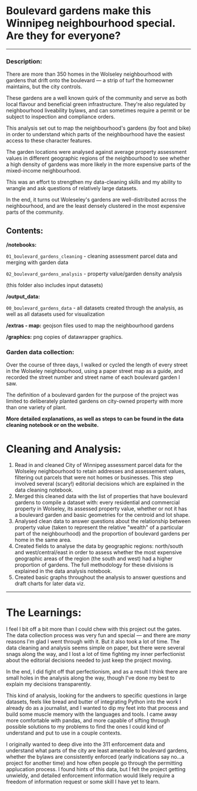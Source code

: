 # Boulevard gardens make this Winnipeg neighbourhood special. Are they for everyone?
---

### Description: 
There are more than 350 homes in the Wolseley neighbourhood with gardens that drift onto the boulevard — a strip of turf the homeowner maintains, but the city controls. 

These gardens are a well known quirk of the community and serve as both local flavour and beneficial green infrastructure. They're also regulated by neighbourhood liveability bylaws, and can sometimes require a permit or be subject to inspection and compliance orders. 

This analysis set out to map the neighbourhood's gardens (by foot and bike) in order to understand which parts of the neighbourhood have the easiest access to these character features. 

The garden locations were analysed against average property assessment values in different geographic regions of the neighbourhood to see whether a high density of gardens was more likely in the more expensive parts of the mixed-income neighbourhood. 

This was an effort to strengthen my data-cleaning skills and my ability to wrangle and ask questions of relatively large datasets.

In the end, it turns out Woleseley's gardens are well-distributed across the neighbourhood, and are the least densely clustered in the most expensive parts of the community.


## Contents:

**/notebooks:**

`01_boulevard_gardens_cleaning` - cleaning assessment parcel data and merging with garden data


`02_boulevard_gardens_analysis` - property value/garden density analysis

(this folder also includes input datasets)

**/output_data:**

`00_boulevard_gardens_data` - all datasets created through the analysis, as well as all datasets used for visualization

**/extras - map:**
geojson files used to map the neighbourhood gardens

**/graphics:**
png copies of datawrapper graphics.



### Garden data collection:

Over the course of three days, I walked or cycled the length of every street in the Wolseley neighbourhood, using a paper street map as a guide, and recorded the street number and street name of each boulevard garden I saw. 

The definition of a boulevard garden for the purpose of the project was limited to deliberately planted gardens on city-owned property with more than one variety of plant. 

**More detailed explanations, as well as steps to  can be found in the data cleaning notebook or on the website.**


# Cleaning and Analysis:

1. Read in and cleaned City of Winnipeg assessment parcel data for the Wolseley neighbourhood to retain addresses and assessement values, filtering out parcels that were not homes or businesses. This step involved several (scary!) editorial decisions which are explained in the data cleaning notebook.
2. Merged this cleaned data with the list of properties that have boulevard gardens to compile a dataset with: every residential and commercial property in Wolseley, its assessed property value, whether or not it has a boulevard garden and basic geometries for the centroid and lot shape.
3. Analysed clean data to answer questions about the relationship between property value (taken to represent the relative "wealth" of a particular part of the neighbourhood) and the proportion of boulevard gardens per home in the same area.
4. Created fields to analyse the data by geographic regions: north/south and west/central/east in order to assess whether the most expensive geographic areas of the region (the south and west) had a higher proportion of gardens. The full methodology for these divisions is explained in the data analysis notebook.
5. Created basic graphs throughout the analysis to answer questions and draft charts for later data viz.
---

# The Learnings:

I feel I bit off a bit more than I could chew with this project out the gates. The data collection process was very fun and special — and there are _many_ reasons I'm glad I went through with it. But it also took a lot of time. The data cleaning and analysis seems simple on paper, but there were several snags along the way, and I lost a lot of time fighting my inner perfectionist about the editorial decisions needed to just keep the project moving. 

In the end, I did fight off that perfectionism, and as a result I think there are small holes in the analysis along the way, though I've done my best to explain my decisions transparently.

This kind of analysis, looking for the andwers to specific questions in large datasets, feels like bread and butter of integrating Python into the work I already do as a journalist, and I wanted to dip my feet into that process and build some muscle memory with the languages and tools. I came away more comfortable with pandas, and more capable of sifting through possible solutions to my problems to find the ones I could kind of understand and put to use in a couple contexts. 

I originally wanted to deep dive into the 311 enforcement data and understand what parts of the city are least amenable to boulevard gardens, whether the bylaws are consistently enforced (early indications say no...a project for another time) and how often people go through the permitting applucation process. I found hints of this data, but I felt the project getting unwieldy, and detailed enforcement information would likely require a freedom of information request or some skill I have yet to learn.
